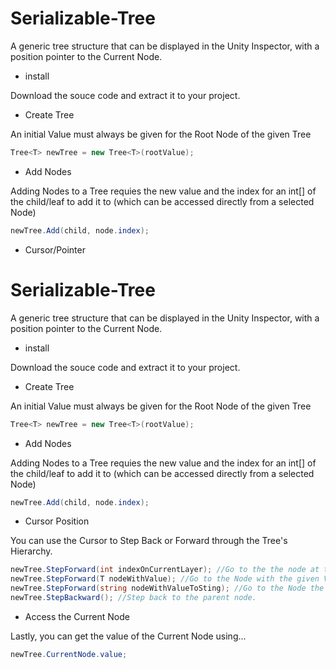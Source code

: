 # Serializable-Tree
A generic tree structure that can be displayed in the Unity Inspector, with a position pointer to the Current Node.

- install

Download the souce code and extract it to your project.

- Create Tree

An initial Value must always be given for the Root Node of the given Tree
``` C#
Tree<T> newTree = new Tree<T>(rootValue);
```
- Add Nodes

Adding Nodes to a Tree requies the new value and the index for an int[] of the child/leaf to add it to (which can be accessed directly from a selected Node)
```C#
newTree.Add(child, node.index);
```
- Cursor/Pointer
# Serializable-Tree

A generic tree structure that can be displayed in the Unity Inspector, with a position pointer to the Current Node.
- install

Download the souce code and extract it to your project.
- Create Tree

An initial Value must always be given for the Root Node of the given Tree
``` C#
Tree<T> newTree = new Tree<T>(rootValue);
```
- Add Nodes

Adding Nodes to a Tree requies the new value and the index for an int[] of the child/leaf to add it to (which can be accessed directly from a selected Node)
```C#
newTree.Add(child, node.index);
```
- Cursor Position

You can use the Cursor to Step Back or Forward through the Tree's Hierarchy.
```C#
newTree.StepForward(int indexOnCurrentLayer); //Go to the the node at the given Index on the current Layer.
newTree.StepForward(T nodeWithValue); //Go to the Node with the given Value on the current Layer.
newTree.StepForward(string nodeWithValueToSting); //Go to the Node the given Value when converted to a string.
newTree.StepBackward(); //Step back to the parent node.
```

- Access the Current Node

Lastly, you can get the value of the Current Node using...
```C#
newTree.CurrentNode.value;
```

